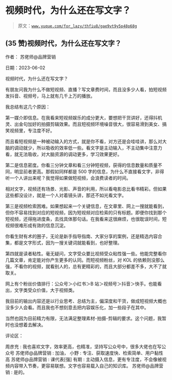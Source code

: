 # 视频时代，为什么还在写文字？

> 原文：[`www.yuque.com/for_lazy/thfiu8/gae9vt9y5p48p68g`](https://www.yuque.com/for_lazy/thfiu8/gae9vt9y5p48p68g)



## (35 赞)视频时代，为什么还在写文字？ 

作者： 苏佬师@品牌营销 

日期：2023-06-02 

视频时代，为什么还在写文字？ 

有朋友问我为什么不做短视频、直播？写文章费时间，而且没多少人看，拍短视频发抖音、视频号，马上就有几千上万的播放。 

我总结有这几个原因： 

第一媒介即信息。在我看来短视频娱乐的成分更大，要想把干货讲好，还得抖机灵、出金句加好的拍摄剪辑效果。而且短视频环境噪音很大，很容易滑到美女、搞笑视频里，专注度不好。 

而且看短视频是一种被动输入的方式，就是你不看，对方还是会哇哇讲，那么对大脑的调动就少，所以吸收的效率低一些。看文字是主动输入，不主动集中注意力看，就无法吸收，对大脑资源的调动更多，学习效果更好。 

第二是信息密度。你看三分钟文章和看三分钟短视频，获得的信息数量和质量不同，明显前者更高。那假如同样都是 500 字的信息，为什么不直接看文字，非得听一个人讲出来呢？我觉得如果做短视频，会浪费读者的时间。 

相对文字，视频还有场景、光影、声音的利用，所以看电影总比看书精彩。但如果这些都没设计，就是一个人对着镜头讲，那还不如光看文字。 

第三是视频检索困难。如果想起来一个关键信息，在文章里、网上一搜就能看到，但你不容易找到对应的短视频，因为短视频对应检索的只有标题。即便你找到那个短视频，还得拖进度条，去找具体那句话。在我看来这很麻烦，也很耽误时间，短视频很难形成有效的信息沉淀。 

你看生财有术的圈子，无论是新手指导指南、大家分享的案例，还是精选内容合集，都是文字形式，因为一搜关键词就能看到，也好整理。 

第四就是读者粘性。毫无疑问，文字受众要比视频受众粘性强一些。他能完整看你几篇文章，肯定能对你产生更多的认同。而短视频粉丝，对 KOL 的依赖则没那么强，不看你的视频，就看别人的，总有更精彩的，而且大部分都差不多，大不了就取关。 

网上有个粉丝价值排行：公众号＞小红书＞B 站＞视频号＞抖音＞快手。也能看出，文字类受众价值，大于视频类。 

我目前的输出内容还是以行业思考、总结为主，偏深度和干货，做成短视频大概也没多少人会看。而且我也不想刻意去把内容娱乐化，加一些段子在其中。 

当然也因为目前精力有限，无法满足整理素材-拍摄-剪辑的要求。这个问题，我暂时也没想着去解决。 

评论区： 

周彦充 : 我也喜欢文字，效率更高，也精准，坚持写公众号中，很多大佬也在写公众号 苏佬师@品牌营销 : 加油， 小野 : 专注、获取速度快、检索简单、用户黏性高 苏佬师@品牌营销 : 课代表[强] 有期 : 主动摄入信息，更有专注度，不会像被视频内容带入节奏，更容易联想。文字也容易载入自己的知识库。 苏佬师@品牌营销 : 是的。